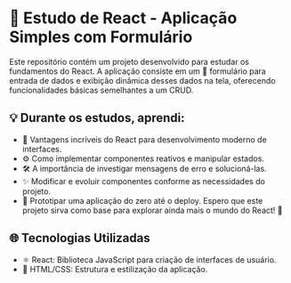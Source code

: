 # 🚀 Estudo de React - Aplicação Simples com Formulário
Este repositório contém um projeto desenvolvido para estudar os fundamentos do React. A aplicação consiste em um 📝 formulário para entrada de dados e exibição dinâmica desses dados na tela, oferecendo funcionalidades básicas semelhantes a um CRUD.

## 💡 Durante os estudos, aprendi:

- 🎯 Vantagens incríveis do React para desenvolvimento moderno de interfaces.
- ⚙️ Como implementar componentes reativos e manipular estados.
- 🛠️ A importância de investigar mensagens de erro e solucioná-las.
- ✨ Modificar e evoluir componentes conforme as necessidades do projeto.
- 🚧 Prototipar uma aplicação do zero até o deploy.
Espero que este projeto sirva como base para explorar ainda mais o mundo do React! 🌟

## 🌐 Tecnologias Utilizadas
- ⚛️ React: Biblioteca JavaScript para criação de interfaces de usuário.
- 🎨 HTML/CSS: Estrutura e estilização da aplicação.